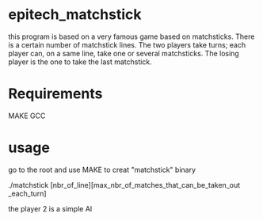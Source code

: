 # epitech_matchstick
this program is based on a very famous game based on matchsticks.
There is a certain number of matchstick lines.
The two players take turns; each player can, on a same line, take one or several matchsticks.
The losing player is the one to take the last matchstick.

# Requirements
MAKE GCC

# usage
go to the root and use MAKE to creat "matchstick" binary

./matchstick [nbr_of_line][max_nbr_of_matches_that_can_be_taken_out
_each_turn]

the player 2 is a simple AI
